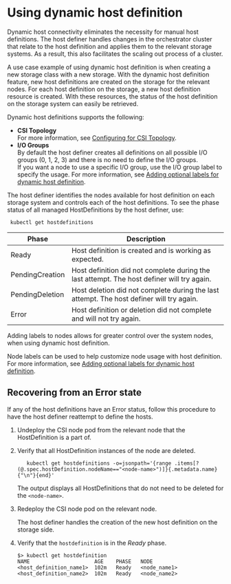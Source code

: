 # Using dynamic host definition

Dynamic host connectivity eliminates the necessity for manual host definitions. The host definer handles changes in the orchestrator cluster that relate to the host definition and applies them to the relevant storage systems. As a result, this also facilitates the scaling out process of a cluster.

A use case example of using dynamic host definition is when creating a new storage class with a new storage. With the dynamic host definition feature, new host definitions are created on the storage for the relevant nodes. For each host definition on the storage, a new host definition resource is created. With these resources, the status of the host definition on the storage system can easily be retrieved.

Dynamic host definitions supports the following:

- **CSI Topology**<br>For more information, see [Configuring for CSI Topology](../configuration/configuring_topology.md).
- **I/O Groups**<br>By default the host definer creates all definitions on all possible I/O groups (0, 1, 2, 3) and there is no need to define the I/O groups.<br>If you want a node to use a specific I/O group, use the I/O group label to specify the usage. For more information, see [Adding optional labels for dynamic host definition](using_hostdefinition_labels.md).

The host definer identifies the nodes available for host definition on each storage system and controls each of the host definitions. To see the phase status of all managed HostDefinitions by the host definer, use:

     kubectl get hostdefinitions

|Phase|Description|
|---------|--------|
|Ready|Host definition is created and is working as expected.|
|PendingCreation|Host definition did not complete during the last attempt. The host definer will try again.|
|PendingDeletion|Host deletion did not complete during the last attempt. The host definer will try again.|
|Error|Host definition or deletion did not complete and will not try again.|

Adding labels to nodes allows for greater control over the system nodes, when using dynamic host definition.

Node labels can be used to help customize node usage with host definition. For more information, see [Adding optional labels for dynamic host definition](using_hostdefinition_labels.md).

## Recovering from an Error state

If any of the host definitions have an Error status, follow this procedure to have the host definer reattempt to define the hosts.

1. Undeploy the CSI node pod from the relevant node that the HostDefinition is a part of.
2. Verify that all HostDefinition instances of the node are deleted.
     
          kubectl get hostdefinitions -o=jsonpath='{range .items[?(@.spec.hostDefinition.nodeName=="<node-name>")]}{.metadata.name}{"\n"}{end}'
     
     The output displays all HostDefinitions that do not need to be deleted for the `<node-name>`.

3. Redeploy the CSI node pod on the relevant node.

     The host definer handles the creation of the new host definition on the storage side.
        
4. Verify that the `hostdefinition` is in the _Ready_ phase.

    ```
    $> kubectl get hostdefinition
    NAME                     AGE    PHASE   NODE
    <host_definition_name1>  102m   Ready   <node_name1>
    <host_definition_name2>  102m   Ready   <node_name2>
    ```
